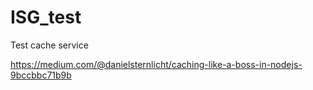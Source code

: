 # ISG_test


Test cache service


https://medium.com/@danielsternlicht/caching-like-a-boss-in-nodejs-9bccbbc71b9b
